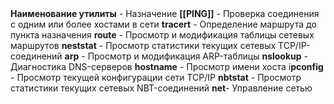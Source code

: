 |   |   |
|---|---|
 
**Наименование утилиты** -  Назначение 
**[[PING]]** - Проверка соединения с одним или более хостами в сети
**tracert** - Определение маршрута до пункта назначения
**route** - Просмотр и модификация таблицы сетевых маршрутов
**neststat** - Просмотр статистики текущих сетевых TCP/IP-соединений
**arp** - Просмотр и модификация ARP-таблицы
**nslookup** - Диагностика DNS-серверов
**hostname** - Просмотр имени хоста
i**pconfig** - Просмотр текущей конфигурации сети TCP/IP
**nbtstat** - Просмотр статистики текущих сетевых NBT-соединений
**net**- Управление сетью 